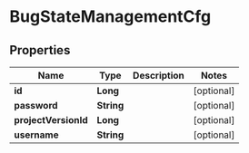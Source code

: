 
# BugStateManagementCfg

## Properties
Name | Type | Description | Notes
------------ | ------------- | ------------- | -------------
**id** | **Long** |  |  [optional]
**password** | **String** |  |  [optional]
**projectVersionId** | **Long** |  |  [optional]
**username** | **String** |  |  [optional]



